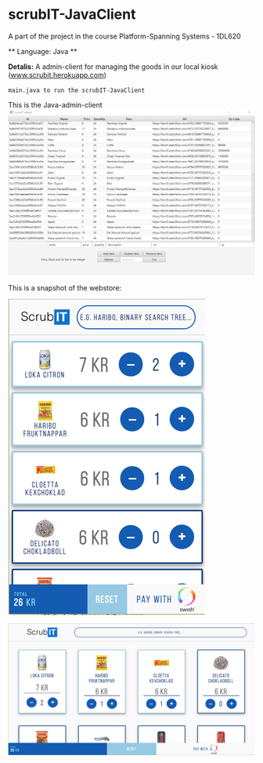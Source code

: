 # scrubIT-JavaClient #
A part of the project in the course Platform-Spanning Systems - 1DL620

** Language: Java **


**Detalis:** A admin-client for managing the goods in our local kiosk (www.scrubit.herokuapp.com)

	main.java to run the scrubIT-JavaClient

This is the Java-admin-client
![dm](https://github.com/JohanWindahl/scrubIT-JavaClient/blob/master/img/example.gif)



This is a snapshot of the webstore:

![dm](https://github.com/JohanWindahl/scrubIT-JavaClient/blob/master/img/store1.png)

![dm](https://github.com/JohanWindahl/scrubIT-JavaClient/blob/master/img/store2.png)




